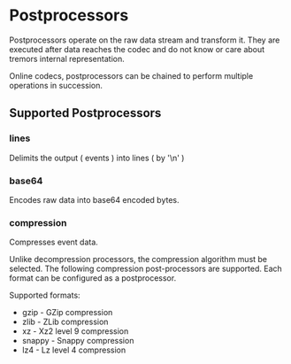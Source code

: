 # Postprocessors

Postprocessors operate on the raw data stream and transform it. They are executed after data reaches the codec and do not know or care about tremors internal representation.

Online codecs, postprocessors can be chained to perform multiple operations in succession.

## Supported Postprocessors

### lines

Delimits the output ( events ) into lines ( by '\n' )

### base64

Encodes raw data into base64 encoded bytes.

### compression

Compresses event data.

Unlike decompression processors, the compression algorithm must be selected. The following
compression post-processors are supported. Each format can be configured as a postprocessor.

Supported formats:

* gzip      - GZip compression
* zlib      - ZLib compression
* xz        - Xz2 level 9 compression
* snappy    - Snappy compression
* lz4       - Lz level 4 compression
